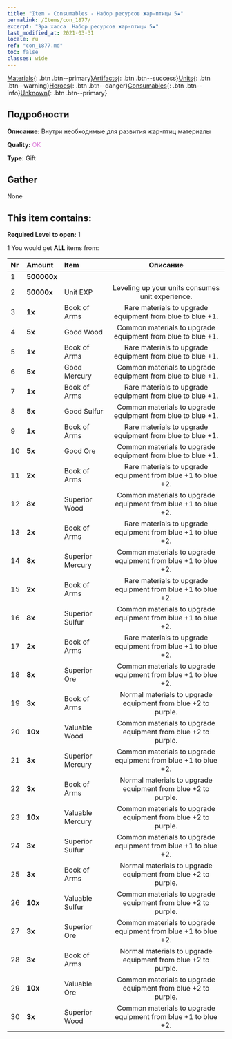 ```yaml
---
title: "Item - Consumables - Набор ресурсов жар-птицы 5★"
permalink: /Items/con_1877/
excerpt: "Эра хаоса  Набор ресурсов жар-птицы 5★"
last_modified_at: 2021-03-31
locale: ru
ref: "con_1877.md"
toc: false
classes: wide
---
```

 [Materials](/ru/Items/){: .btn .btn--primary}[Artifacts](/ru/Items/Artifacts/){: .btn .btn--success}[Units](/ru/Items/Units/){: .btn .btn--warning}[Heroes](/ru/Items/Heroes/){: .btn .btn--danger}[Consumables](/ru/Items/Consumables/){: .btn .btn--info}[Unknown](/ru/Items/Unknown/){: .btn .btn--primary}

## Подробности
 **Описание:** Внутри необходимые для развития жар-птиц материалы 

 **Quality:** <span style="color: #DA70D6">OK</span>

 **Type:** Gift

## Gather

  None

## This item contains:

 **Required Level to open:** 1

 1 You would get **ALL** items  from:

  | Nr | Amount |     Item    | Описание |
  |:---|:-------|:------------|:-----------:|
  | 1 |  **500000x** | <i class="fas fa-coins"/> |  | 
  | 2 |  **50000x** | Unit EXP | Leveling up your units consumes unit experience.  | 
  | 3 |  **1x** | Book of Arms | Rare materials to upgrade equipment from blue to blue +1.  | 
  | 4 |  **5x** | Good Wood | Common materials to upgrade equipment from blue to blue +1.  | 
  | 5 |  **1x** | Book of Arms | Rare materials to upgrade equipment from blue to blue +1.  | 
  | 6 |  **5x** | Good Mercury | Common materials to upgrade equipment from blue to blue +1.  | 
  | 7 |  **1x** | Book of Arms | Rare materials to upgrade equipment from blue to blue +1.  | 
  | 8 |  **5x** | Good Sulfur | Common materials to upgrade equipment from blue to blue +1.  | 
  | 9 |  **1x** | Book of Arms | Rare materials to upgrade equipment from blue to blue +1.  | 
  | 10 |  **5x** | Good Ore | Common materials to upgrade equipment from blue to blue +1.  | 
  | 11 |  **2x** | Book of Arms | Rare materials to upgrade equipment from blue +1 to blue +2.  | 
  | 12 |  **8x** | Superior Wood | Common materials to upgrade equipment from blue +1 to blue +2.  | 
  | 13 |  **2x** | Book of Arms | Rare materials to upgrade equipment from blue +1 to blue +2.  | 
  | 14 |  **8x** | Superior Mercury | Common materials to upgrade equipment from blue +1 to blue +2.  | 
  | 15 |  **2x** | Book of Arms | Rare materials to upgrade equipment from blue +1 to blue +2.  | 
  | 16 |  **8x** | Superior Sulfur | Common materials to upgrade equipment from blue +1 to blue +2.  | 
  | 17 |  **2x** | Book of Arms | Rare materials to upgrade equipment from blue +1 to blue +2.  | 
  | 18 |  **8x** | Superior Ore | Common materials to upgrade equipment from blue +1 to blue +2.  | 
  | 19 |  **3x** | Book of Arms | Normal materials to upgrade equipment from blue +2 to purple.  | 
  | 20 |  **10x** | Valuable Wood | Common materials to upgrade equipment from blue +2 to purple.  | 
  | 21 |  **3x** | Superior Mercury | Common materials to upgrade equipment from blue +1 to blue +2.  | 
  | 22 |  **3x** | Book of Arms | Normal materials to upgrade equipment from blue +2 to purple.  | 
  | 23 |  **10x** | Valuable Mercury | Common materials to upgrade equipment from blue +2 to purple.  | 
  | 24 |  **3x** | Superior Sulfur | Common materials to upgrade equipment from blue +1 to blue +2.  | 
  | 25 |  **3x** | Book of Arms | Normal materials to upgrade equipment from blue +2 to purple.  | 
  | 26 |  **10x** | Valuable Sulfur | Common materials to upgrade equipment from blue +2 to purple.  | 
  | 27 |  **3x** | Superior Ore | Common materials to upgrade equipment from blue +1 to blue +2.  | 
  | 28 |  **3x** | Book of Arms | Normal materials to upgrade equipment from blue +2 to purple.  | 
  | 29 |  **10x** | Valuable Ore | Common materials to upgrade equipment from blue +2 to purple.  | 
  | 30 |  **3x** | Superior Wood | Common materials to upgrade equipment from blue +1 to blue +2.  | 
